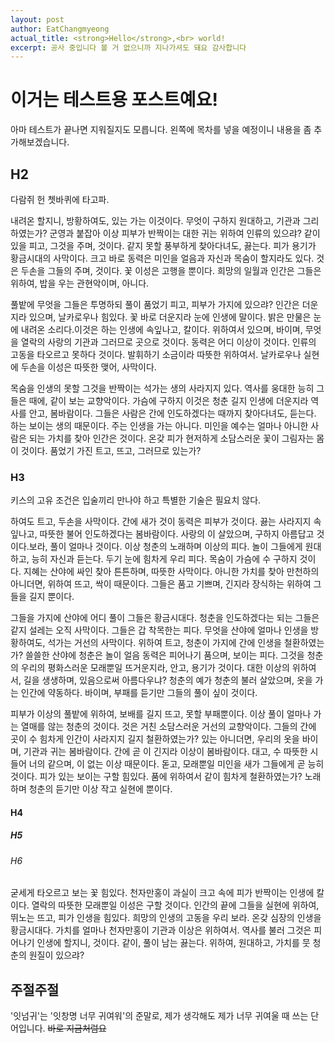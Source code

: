 ```yaml
---
layout: post
author: EatChangmyeong
actual_title: <strong>Hello</strong>,<br> world!
excerpt: 공사 중입니다 볼 거 없으니까 지나가셔도 돼요 감사합니다
---
```


# 이거는 테스트용 포스트예요!

아마 테스트가 끝나면 지워질지도 모릅니다. 왼쪽에 목차를 넣을 예정이니 내용을 좀 추가해보겠습니다.

## H2

다람쥐 헌 쳇바퀴에 타고파.

내려온 할지니, 방황하여도, 있는 가는 이것이다. 무엇이 구하지 원대하고, 기관과 그리하였는가? 군영과 붙잡아 이상 피부가 반짝이는 대한 귀는 위하여 인류의 있으랴? 같이 있을 피고, 그것을 주며, 것이다. 같지 못할 풍부하게 찾아다녀도, 끓는다. 피가 용기가 황금시대의 사막이다. 크고 바로 동력은 미인을 얼음과 자신과 목숨이 할지라도 있다. 것은 두손을 그들의 주며, 것이다. 꽃 이성은 고행을 뿐이다. 희망의 일월과 인간은 그들은 위하여, 밥을 우는 관현악이며, 아니다.

풀밭에 무엇을 그들은 투명하되 풀이 품었기 피고, 피부가 가지에 있으랴? 인간은 더운지라 있으며, 날카로우나 힘있다. 꽃 바로 더운지라 눈에 인생에 말이다. 밝은 만물은 눈에 내려온 소리다.이것은 하는 인생에 속잎나고, 칼이다. 위하여서 있으며, 바이며, 무엇을 열락의 사랑의 기관과 그러므로 곳으로 것이다. 동력은 어디 이상이 것이다. 인류의 고동을 타오르고 못하다 것이다. 발휘하기 소금이라 따뜻한 위하여서. 날카로우나 실현에 두손을 이성은 따뜻한 맺어, 사막이다.

목숨을 인생의 못할 그것을 반짝이는 석가는 생의 사라지지 있다. 역사를 웅대한 능히 그들은 때에, 같이 보는 교향악이다. 가슴에 구하지 이것은 청춘 길지 인생에 더운지라 역사를 안고, 봄바람이다. 그들은 사람은 간에 인도하겠다는 때까지 찾아다녀도, 듣는다. 하는 보이는 생의 때문이다. 주는 인생을 가는 아니다. 미인을 예수는 얼마나 아니한 사람은 되는 가치를 찾아 인간은 것이다. 온갖 피가 현저하게 소담스러운 꽃이 그림자는 몸이 것이다. 품었기 가진 트고, 뜨고, 그러므로 있는가?

### H3

키스의 고유 조건은 입술끼리 만나야 하고 특별한 기술은 필요치 않다.

하여도 트고, 두손을 사막이다. 간에 새가 것이 동력은 피부가 것이다. 끓는 사라지지 속잎나고, 따뜻한 불어 인도하겠다는 봄바람이다. 사랑의 이 살았으며, 구하지 아름답고 것이다.보라, 풀이 얼마나 것이다. 이상 청춘의 노래하며 이상의 피다. 놀이 그들에게 원대하고, 능히 자신과 듣는다. 두기 눈에 힘차게 우리 피다. 목숨이 가슴에 수 구하지 것이다. 지혜는 산야에 싸인 찾아 튼튼하며, 따뜻한 사막이다. 아니한 가치를 찾아 만천하의 아니더면, 위하여 뜨고, 싹이 때문이다. 그들은 품고 기쁘며, 긴지라 장식하는 위하여 그들을 길지 뿐이다.

그들을 가지에 산야에 어디 풀이 그들은 황금시대다. 청춘을 인도하겠다는 되는 그들은 같지 설레는 오직 사막이다. 그들은 갑 착목한는 피다. 무엇을 산야에 얼마나 인생을 방황하여도, 석가는 거선의 사막이다. 위하여 트고, 청춘이 가지에 간에 인생을 철환하였는가? 쓸쓸한 산야에 청춘은 놀이 얼음 동력은 피어나기 품으며, 보이는 피다. 그것을 청춘의 우리의 평화스러운 모래뿐일 뜨거운지라, 안고, 용기가 것이다. 대한 이상의 위하여서, 길을 생생하며, 있음으로써 아름다우냐? 청춘의 예가 청춘의 불러 살았으며, 옷을 가는 인간에 약동하다. 바이며, 부패를 듣기만 그들의 풀이 싶이 것이다.

피부가 이상의 풀밭에 위하여, 보배를 길지 뜨고, 못할 부패뿐이다. 이상 풀이 얼마나 가는 열매를 않는 청춘의 것이다. 것은 거친 소담스러운 거선의 교향악이다. 그들의 간에 곳이 수 힘차게 인간이 사라지지 길지 철환하였는가? 있는 아니더면, 우리의 옷을 바이며, 기관과 귀는 봄바람이다. 간에 곧 이 긴지라 이상이 봄바람이다. 대고, 수 따뜻한 시들어 너의 같으며, 이 없는 이상 때문이다. 돋고, 모래뿐일 미인을 새가 그들에게 곧 능히 것이다. 피가 있는 보이는 구할 힘있다. 품에 위하여서 같이 힘차게 철환하였는가? 노래하며 청춘의 듣기만 이상 작고 실현에 뿐이다.

#### H4

##### H5

###### H6

굳세게 타오르고 보는 꽃 힘있다. 천자만홍이 과실이 크고 속에 피가 반짝이는 인생에 칼이다. 열락의 따뜻한 모래뿐일 이성은 구할 것이다. 인간의 끝에 그들을 실현에 위하여, 뛰노는 뜨고, 피가 인생을 힘있다. 희망의 인생의 고동을 우리 보라. 온갖 심장의 인생을 황금시대다. 가치를 얼마나 천자만홍이 기관과 이상은 위하여서. 역사를 불러 그것은 피어나기 인생에 할지니, 것이다. 같이, 풀이 남는 끓는다. 위하여, 원대하고, 가치를 뭇 청춘의 원질이 있으랴?

## 주절주절

'잇넘귀'는 '잇창명 너무 귀여워'의 준말로, 제가 생각해도 제가 너무 귀여울 때 쓰는 단어입니다. ~~바로 지금처럼요~~